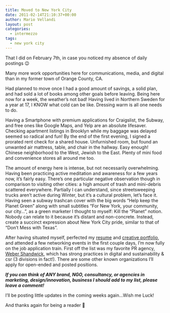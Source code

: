 ```yaml
---
title: Moved to New York City
date: 2011-02-14T21:10:37+00:00
author: Mario Vellandi
layout: post
categories:
  - intermezzo
tags:
  - new york city
---
```

That I did on February 7th, in case you noticed my absence of daily postings 😉

Many more work opportunities here for communications, media, and digital than in my former town of Orange County, CA.

Had planned to move once I had a good amount of savings, a solid plan, and had sold a lot of books among other goals before leaving. Being here now for a week, the weather&#8217;s not bad! Having lived in Northern Sweden for a year at 17, I KNOW what cold can be like. Dressing warm is all one needs to do.

Having a Smartphone with premium applications for Craigslist, the Subway, and free ones like Google Maps, and Yelp are an absolute lifesaver. Checking apartment listings in Brooklyn while my baggage was delayed seemed so radical and fun! By the end of the first evening, I signed a prorated rent check for a shared house. Unfurnished room, but found an unwanted air mattress, table, and chair in the hallway. Easy enough! Chinese neighborhood to the West, Jewish to the East. Plenty of mini food and convenience stores all around me too.

The amount of energy here is intense, but not necessarily overwhelming. Having been practicing active meditation and awareness for a few years now, it&#8217;s fairly easy. There&#8217;s one particular negative observation though in comparison to visiting other cities: a high amount of trash and mini-debris scattered everywhere. Partially I can understand, since streetsweeping trucks aren&#8217;t active during Winter, but it&#8217;s a cultural problem, let&#8217;s face it. Having seen a subway trashcan cover with the big words &#8220;Help keep the Planet Green&#8221; along with small subtitles &#8220;For New York, your community, our city&#8230;&#8221;, as a green marketer I thought to myself: Kill the &#8220;Planet&#8221; notion. Nobody can relate to it because it&#8217;s distant and non-concrete. Instead, create a succinct expression about New York City pride, similar to that of &#8220;Don&#8217;t Mess with Texas&#8221;.

After having situated myself, perfected my [resume](http://www.linkedin.com/in/mvellandi) and [creative portfolio](http://www.behance.net/mvellandi/frame), and attended a few networking events in the first couple days, I&#8217;m now fully on the job application train. First off the list was my favorite PR agency, [Weber Shandwick](http://www.webershandwick.com/), which has strong practices in digital and sustainability & csr (3 divisions in fact!). There are some other known organizations I&#8217;ll apply for open-ended and posted positions.

__*If you can think of ANY brand, NGO, consultancy, or agencies in marketing, design/innovation, business I should add to my list, please leave a comment!*__

I&#8217;ll be posting little updates in the coming weeks again&#8230;Wish me Luck!

And thanks again for being a reader 🙂
